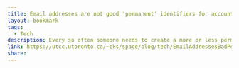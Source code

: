 ```yaml
---
title: Email addresses are not good 'permanent' identifiers for accounts
layout: bookmark
tags:
  - Tech
description: Every so often someone needs to create a more or less permanent internal identifier in their system every person's account.
link: https://utcc.utoronto.ca/~cks/space/blog/tech/EmailAddressesBadPermanentIDs
share:
---
```


